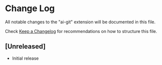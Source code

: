 # Change Log

All notable changes to the "ai-git" extension will be documented in this file.

Check [Keep a Changelog](http://keepachangelog.com/) for recommendations on how to structure this file.

## [Unreleased]

- Initial release
